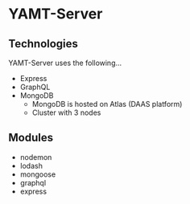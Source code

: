 # YAMT-Server

## Technologies
YAMT-Server uses the following...
- Express
- GraphQL
- MongoDB
    - MongoDB is hosted on Atlas (DAAS platform)
    - Cluster with 3 nodes

## Modules
- nodemon
- lodash
- mongoose
- graphql
- express
